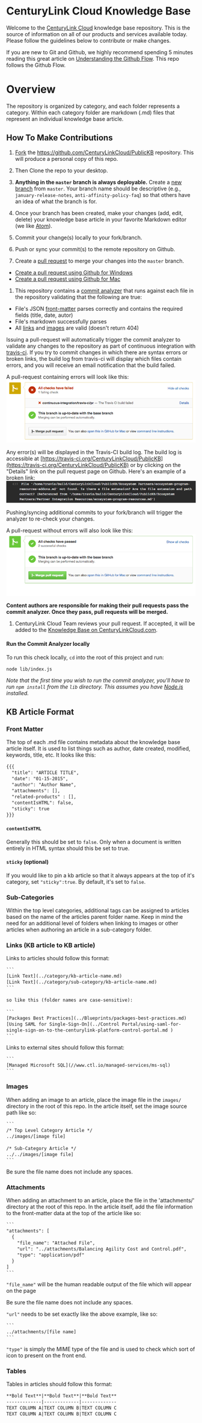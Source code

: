 CenturyLink Cloud Knowledge Base
========

Welcome to the [CenturyLink Cloud](http://www.ctl.io) knowledge base repository. This is the source of information on all of our products and services available today. Please follow the guidelines below to contribute or make changes.

If you are new to Git and Github, we highly recommend spending 5 minutes reading this great article on [Understanding the Github Flow](https://guides.github.com/introduction/flow/). This repo follows the Github Flow.


# Overview

The repository is organized by category, and each folder represents a category. Within each category folder are markdown (.md) files that represent an individual knowledge base article.

## How To Make Contributions

1. [Fork](https://guides.github.com/activities/forking/) the https://github.com/CenturyLinkCloud/PublicKB repository. This will produce a personal copy of this repo.

1. Then Clone the repo to your desktop.

1. **Anything in the `master` branch is always deployable.** Create a [new branch](https://github.com/blog/1377-create-and-delete-branches) from `master`. Your branch name should be descriptive (e.g., `january-release-notes`, `anti-affinity-policy-faq`) so that others have an idea of what the branch is for.

1. Once your branch has been created, make your changes (add, edit, delete) your knowledge base article in your favorite Markdown editor (we like [Atom](https://atom.io/)).

1. Commit your change(s) locally to your fork/branch.

1. Push or sync your commit(s) to the remote repository on Github.

1. Create a [pull request](https://help.github.com/articles/creating-a-pull-request) to merge your changes into the `master` branch.
  * [Create a pull request using Github for Windows](https://github.com/blog/1969-create-pull-requests-in-github-for-windows)
  * [Create a pull request using Github for Mac](https://github.com/blog/1946-create-pull-requests-with-github-for-mac)

1. This repository contains a [commit analyzer](https://github.com/CenturyLinkCloud/KB-Commit-Analyzer) that runs against each file in the repository validating that the following are true:

  * File's JSON [front-matter](#front-matter) parses correctly and contains the required fields (title, date, autor)
  * File's markdown successfully parses
  * All [links](#links-kb-article-to-kb-article) and [images](#images) are valid (doesn't return 404)

  Issuing a pull-request will automatically trigger the commit analyzer to validate any changes to the repository as part of continuous integration with [travis-ci](http://travis-ci.org). If you try to commit changes in which there are syntax errors or broken links, the build log from travis-ci will display which files contain errors, and you will receive an email notification that the build failed.

  A pull-request containing errors will look like this:
  ![commit analyzer failure](images/analyzer-failure.png)

  Any error(s) will be displayed in the Travis-CI build log. The build log is accessible at [https://travis-ci.org/CenturyLinkCloud/PublicKB](https://travis-ci.org/CenturyLinkCloud/PublicKB) or by clicking on the "Details" link on the pull request page on Github. Here's an example of a broken link:
  ![build log error](images/analyzer-error-msg.png)

  Pushing/syncing additional commits to your fork/branch will trigger the analyzer to re-check your changes.

  A pull-request without errors will also look like this:
  ![commit analyzer failure](images/analyzer-success.png)

  **Content authors are responsible for making their pull requests pass the commit analyzer. Once they pass, pull requests will be merged.**

1. CenturyLink Cloud Team reviews your pull request. If accepted, it will be added to the [Knowledge Base on CenturyLinkCloud.com](http://www.ctl.io/knowledge-base).


#### Run the Commit Analyzer locally

To run this check locally, `cd` into the root of this project and run:

```shell
node lib/index.js
```

_Note that the first time you wish to run the commit analyzer, you'll have to run `npm install` from the `lib` directory. This assumes you have [Node.js](http://nodejs.org) installed._

## KB Article Format

### Front Matter


The top of each .md file contains metadata about the knowledge base article itself. It is used to list things such as author, date created, modified, keywords, title, etc. It looks like this:

```code
{{{
  "title": "ARTICLE TITLE",
  "date": "01-15-2015",
  "author": "Author Name",
  "attachments": [],
  "related-products" : [],
  "contentIsHTML": false,
  "sticky": true
}}}
```

#### `contentIsHTML`

Generally this should be set to `false`. Only when a document is written entirely in HTML syntax should this be set to true.

#### `sticky` (optional)

If you would like to pin a kb article so that it always appears at the top of it's category, set `"sticky":true`. By default, it's set to `false`.



  ### Sub-Categories

  Within the top level categories, additional tags can be assigned to articles based on the name of the articles parent folder name. Keep in mind the need for an additional level of folders when linking to images or other articles when authoring an article in a sub-category folder.

  ### Links (KB article to KB article)

  Links to articles should follow this format:

    ```
    [Link Text](../category/kb-article-name.md)
    [Link Text](../category/sub-category/kb-article-name.md)
    ```

    so like this (folder names are case-sensitive):

    ```
    [Packages Best Practices](../Blueprints/packages-best-practices.md)
    [Using SAML for Single-Sign-On](../Control Portal/using-saml-for-single-sign-on-to-the-centurylink-platform-control-portal.md )
    ```

  Links to external sites should follow this format:

    ```
    [Managed Microsoft SQL](//www.ctl.io/managed-services/ms-sql)
    ```

  ### Images

  When adding an image to an article, place the image file in the `images/` directory in the root of this repo. In the article itself, set the image source path like so:

    ```
    /* Top Level Category Article */
    ../images/[image file]

    /* Sub-Category Article */
    ../../images/[image file]
    ```

  Be sure the file name does not include any spaces.

  ### Attachments

  When adding an attachment to an article, place the file in the 'attachments/' directory at the root of this repo. In the article itself, add the file information to the front-matter data at the top of the article like so:

    ```
    "attachments": [
      {
        "file_name": "Attached File",
        "url": "../attachments/Balancing Agility Cost and Control.pdf",
        "type": "application/pdf"
      }
    ]
    ```

  `"file_name"` will be the human readable output of the file which will appear on the page

  Be sure the file name does not include any spaces.

  `"url"` needs to be set exactly like the above example, like so:

    ```
    ../attachments/[file name]
    ```

  `"type"` is simply the MIME type of the file and is used to check which sort of icon to present on the front end.

  ### Tables

  Tables in articles should follow this format:

  ```
  **Bold Text**|**Bold Text**|**Bold Text**
  -------------|-------------|-------------
  TEXT COLUMN A|TEXT COLUMN B|TEXT COLUMN C
  TEXT COLUMN A|TEXT COLUMN B|TEXT COLUMN C
  ```
